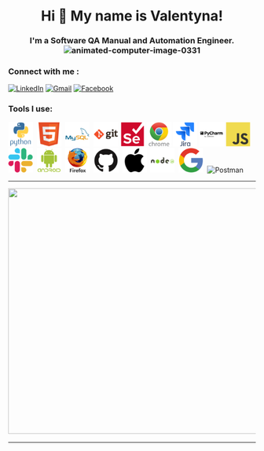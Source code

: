 <h1 align="center">Hi 👋 My name is Valentyna!</h1>
<h3 align="center">I'm a Software QA Manual and Automation Engineer.<img src="https://www.animatedimages.org/data/media/56/animated-computer-image-0331.gif" border="0" alt="animated-computer-image-0331" width="50" /></a></h3>

### Connect with me : 
[![LinkedIn](https://img.shields.io/badge/-LinkedIn-090909?style=for-the-badge&logo=LinkedIn&logoColor=blue)](https://www.linkedin.com/in/valentynasheludko/)
[![Gmail](https://img.shields.io/badge/-Email-090909?style=for-the-badge&logo=Gmail&logoColor=rd)](mailto:valichka.sheludko@gmail.com)
[![Facebook](https://img.shields.io/badge/-Facebook-090909?style=for-the-badge&logo=Facebook&logoColor=rd)](https://www.facebook.com/valichka.sheludko/)
  

<h3 align="left">Tools I use:</h3> 
<div>
  <img src="https://github.com/devicons/devicon/blob/master/icons/python/python-original-wordmark.svg" title="Python" alt="Python" width="50" height="50"/>&nbsp;
  <img src="https://github.com/devicons/devicon/blob/master/icons/html5/html5-original.svg" title="HTML5" alt="HTML" width="50" height="50"/>&nbsp;
  <img src="https://github.com/devicons/devicon/blob/master/icons/mysql/mysql-original-wordmark.svg" title="MySQL"  alt="MySQL" width="50" height="50"/>&nbsp;
  <img src="https://github.com/devicons/devicon/blob/master/icons/git/git-original-wordmark.svg" title="Git" **alt="Git" width="50" height="50"/>
  <img src="https://github.com/devicons/devicon/blob/master/icons/selenium/selenium-original.svg" title="Selenium" **alt="Selenium" width="50" height="50"/>
  <img src="https://github.com/devicons/devicon/raw/master/icons/chrome/chrome-original-wordmark.svg" title="Chrome" alt="Chrome" width="50" height="50"/>
  <img src="https://github.com/devicons/devicon/raw/master/icons/jira/jira-original-wordmark.svg" title="Jira" alt="Jira" width="50"/>  
  <img src="https://github.com/devicons/devicon/raw/master/icons/pycharm/pycharm-original-wordmark.svg" title="PyCharm" alt="PyCharm" width="50"/>
  <a href="https://developer.mozilla.org/en-US/docs/Web/JavaScript" target="_blank" rel="noreferrer">
<img src="https://raw.githubusercontent.com/devicons/devicon/master/icons/javascript/javascript-original.svg" alt="javascript" width="50" height="50"/> </a>  
<img src="https://github.com/devicons/devicon/blob/master/icons/slack/slack-original.svg?short_path=7339449" title= "Slack" alt ="Slack" width="50" height="50"/>&nbsp;
<img src="https://github.com/devicons/devicon/blob/master/icons/android/android-plain-wordmark.svg" title="android" alt="android" width="50"/height="50"/>&nbsp;
<img src="https://github.com/devicons/devicon/blob/master/icons/firefox/firefox-original-wordmark.svg" title="firefox" alt="firefox" width="50"/height="50"/>&nbsp;
<img src="https://github.com/devicons/devicon/blob/master/icons/github/github-original.svg" title="github" alt="github" width="50"/height="50"/>&nbsp;
<img src="https://github.com/devicons/devicon/blob/master/icons/apple/apple-original.svg" title="apple" alt="apple" width="50"/height="50"/>&nbsp;
<img src="https://github.com/devicons/devicon/blob/master/icons/nodejs/nodejs-original-wordmark.svg" title="NodeJS" alt="NodeJS" width="50" height="50"/>&nbsp;
<img src="https://github.com/devicons/devicon/blob/master/icons/google/google-original.svg" title="google" alt="google" width="50"/height="50"/>&nbsp;
<img src="https://camo.githubusercontent.com/93b32389bf746009ca2370de7fe06c3b5146f4c99d99df65994f9ced0ba41685/68747470733a2f2f7777772e766563746f726c6f676f2e7a6f6e652f6c6f676f732f676574706f73746d616e2f676574706f73746d616e2d69636f6e2e737667" title="Postman" alt="Postman" width="50" height="50"/> 
</div>

---
  
<div align="center">
      <img src="https://bugza.info/wp-content/uploads/2020/05/InstantQA_Blogpost.jpg" width="1000" height="500"/>
</div> 

---



<!--
**valentynasheludko/valentynasheludko** is a ✨ _special_ ✨ repository because its `README.md` (this file) appears on your GitHub profile.

Here are some ideas to get you started:

- 🔭 I’m currently working on ...
- 🌱 I’m currently learning ...
- 👯 I’m looking to collaborate on ...
- 🤔 I’m looking for help with ...
- 💬 Ask me about ...
- 📫 How to reach me: ...
- 😄 Pronouns: ...
- ⚡ Fun fact: ...
-->
